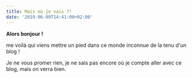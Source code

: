 ```yaml
---
title: Mais où je vais ?!
date: '2019-06-09T14:41:00+02:00'
---
```

**Alors bonjour !**

me voilà qui viens mettre un pied dans ce monde inconnue de la tenu d'un blog !

Je ne vous promer rien, je ne sais pas encore où je compte aller avec ce blog, mais on verra bien.
